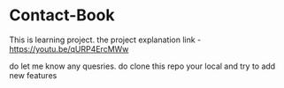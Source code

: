 # Contact-Book

This is learning project. the project explanation link - https://youtu.be/qURP4ErcMWw

do let me know any quesries. do clone this repo your local and try to add new features 

